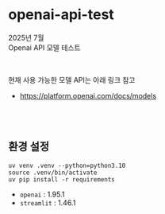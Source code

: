 # openai-api-test
2025년 7월 <br>
Openai API 모델 테스트 <br>

<br>

현재 사용 가능한 모델 API는 아래 링크 참고
- https://platform.openai.com/docs/models

<br>
<br>

## 환경 설정
```
uv venv .venv --python=python3.10
source .venv/bin/activate
uv pip install -r requirements
```
- `openai` : 1.95.1
- `streamlit` : 1.46.1


